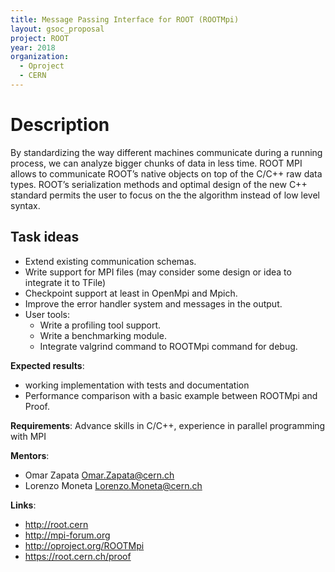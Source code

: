 ```yaml
---
title: Message Passing Interface for ROOT (ROOTMpi)
layout: gsoc_proposal
project: ROOT
year: 2018
organization:
  - Oproject
  - CERN
---
```


# Description

By standardizing the way different machines communicate during a running process, we can analyze bigger chunks of data in less time. ROOT MPI allows to communicate ROOT’s native objects on top of the C/C++ raw data types. ROOT’s serialization methods and optimal design of the new C++ standard permits the user to focus on the the algorithm instead of low level syntax.


## Task ideas
 * Extend existing communication schemas.
 * Write support for MPI files (may consider some design or idea to integrate it to TFile)
 * Checkpoint support at least in OpenMpi and Mpich.
 * Improve the error handler system and messages in the output.
 * User tools:
    * Write a profiling tool support.
    * Write a benchmarking module.
    * Integrate valgrind command to ROOTMpi command for debug.

**Expected results**: 
* working implementation with tests and documentation
* Performance comparison with a basic example between ROOTMpi and Proof. 

**Requirements**: Advance skills in C/C++, experience in parallel programming with MPI

**Mentors**: 

  * Omar Zapata  Omar.Zapata@cern.ch
  * Lorenzo Moneta  Lorenzo.Moneta@cern.ch

**Links**:

  * http://root.cern 
  * http://mpi-forum.org
  * http://oproject.org/ROOTMpi
  * https://root.cern.ch/proof

